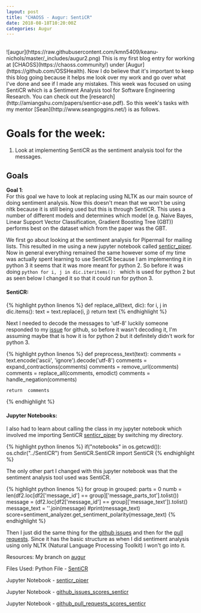 ```yaml
---
layout: post
title: "CHAOSS - Augur: SentiCR"
date: 2018-08-18T10:20:00Z
categories: Augur
---
```

<br>
![augur](https://raw.githubusercontent.com/kmn5409/keanu-nichols/master/_includes/augur2.png)
This is my first blog entry for working at [CHAOSS](https://chaoss.community/) under [Augur](https://github.com/OSSHealth). Now I do believe that it's important to keep this blog going because it helps me look over my work and go over what I've done and see if I made any mistakes. This week was focused on using SentiCR which is a Sentiment Analysis tool for Software Engineering Research. You can check out the [research](http://amiangshu.com/papers/senticr-ase.pdf). So this week's tasks with my mentor [Sean](http://www.seangoggins.net/) is as follows.


# Goals for the week:
1. Look at implementing SentiCR as the sentiment analysis tool for the messages.

## Goals

**Goal 1**:<br>
For this goal we have to look at replacing using NLTK as our main source of doing sentiment analysis. Now this doesn't mean that we won't be using nltk because it is still being used but this is through SentiCR. This uses a number of different models and determines which model (e.g. Naive Bayes, Linear Support Vector Classification, Gradient Boosting Tree (GBT)) performs best on the dataset which from the paper was the GBT.

We first go about looking at the sentiment analysis for Pipermail for mailing lists. This resulted in me using a new jupyter notebook called [senticr_piper](https://github.com/kmn5409/CHAOSS_Augur/blob/master/senticr_piper.ipynb). Now in general everything remained the same however some of my time was actually spent learning to use SentiCR because I am implementing it in python 3 it seems that it was more meant for python 2. So before it was doing ```python for i, j in dic.iteritems(): ``` which is used for python 2 but as seen below I changed it so that it could run for python 3.

#### SentiCR:
{% highlight python linenos %}
def replace_all(text, dic):
    for i, j in dic.items():
        text = text.replace(i, j)
    return text
{% endhighlight %}

Next I needed to decode the messages to 'utf-8' luckily someone responded to my [issue](https://github.com/senticr/SentiCR/issues/2) for github, so before it wasn't decoding it, I'm assuming maybe that is how it is for python 2 but it definitely didn't work for python 3.

{% highlight python linenos %}
def preprocess_text(text):
    comments = text.encode('ascii', 'ignore').decode('utf-8')
    comments = expand_contractions(comments)
    comments = remove_url(comments)
    comments = replace_all(comments, emodict)
    comments = handle_negation(comments)

    return  comments
{% endhighlight %}

#### Jupyter Notebooks:

I also had to learn about calling the class in my jupyter notebook which involved me importing SentiCR [senticr_piper](https://github.com/kmn5409/CHAOSS_Augur/blob/master/senticr_piper.ipynb) by switching my directory.

{% highlight python linenos %}
if("notebooks" in os.getcwd()):
    os.chdir("../SentiCR")
    from SentiCR.SentiCR import SentiCR
{% endhighlight %}


The only other part I changed with this jupyter notebook was that the sentiment analysis tool used was SentiCR.

{% highlight python linenos %}
for group in grouped:
        parts = 0
        numb = len(df2.loc[df2['message_id'] == group]['message_parts_tot'].tolist())
        message = (df2.loc[df2['message_id'] == group]['message_text']).tolist()
        message_text = ''.join(message)
        #print(message_text)
        score=sentiment_analyzer.get_sentiment_polarity(message_text)
{% endhighlight %}

Then I just did the same thing for the [github issues](https://github.com/kmn5409/CHAOSS_Augur/blob/master/github_issues_scores_senticr.ipynb) and then for the [pull requests](https://github.com/kmn5409/CHAOSS_Augur/blob/master/github_pull_requests_scores_senticr.ipynb). Since it has the basic structure as when I did sentiment analysis using only NLTK (Natural Language Processing Toolkit) I won't go into it.

Resources:
My branch on [augur](https://github.com/OSSHealth/augur/tree/pipermail)

Files Used:
Python File -  [SentiCR](https://github.com/kmn5409/CHAOSS_Augur/blob/master/SentiCR.py)

Jupyter Notebook - [senticr_piper](https://github.com/kmn5409/CHAOSS_Augur/blob/master/senticr_piper.ipynb)

Jupyter Notebook - [github_issues_scores_senticr](https://github.com/kmn5409/CHAOSS_Augur/blob/master/github_issues_scores_senticr.ipynb)

Jupyter Notebook - [github_pull_requests_scores_senticr](https://github.com/kmn5409/CHAOSS_Augur/blob/master/github_pull_requests_scores_senticr.ipynb)





